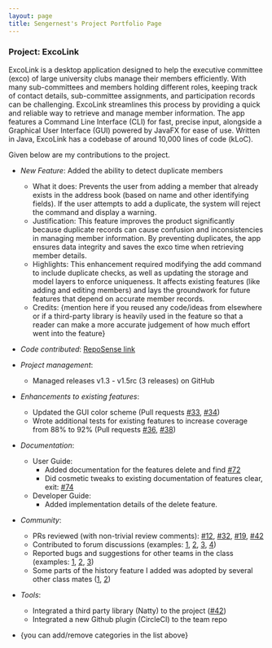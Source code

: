 ```yaml
---
layout: page
title: Sengernest's Project Portfolio Page
---
```


### Project: ExcoLink

ExcoLink is a desktop application designed to help the executive committee (exco) of large university clubs manage their members efficiently. With many sub-committees and members holding different roles, keeping track of contact details, sub-committee assignments, and participation records can be challenging. ExcoLink streamlines this process by providing a quick and reliable way to retrieve and manage member information.
The app features a Command Line Interface (CLI) for fast, precise input, alongside a Graphical User Interface (GUI) powered by JavaFX for ease of use. Written in Java, ExcoLink has a codebase of around 10,000 lines of code (kLoC).

Given below are my contributions to the project.

* *New Feature*: Added the ability to detect duplicate members
    * What it does: Prevents the user from adding a member that already exists in the address book (based on name and other identifying fields). If the user attempts to add a duplicate, the system will reject the command and display a warning.
    * Justification: This feature improves the product significantly because duplicate records can cause confusion and inconsistencies in managing member information. By preventing duplicates, the app ensures data integrity and saves the exco time when retrieving member details.
    * Highlights: This enhancement required modifying the add command to include duplicate checks, as well as updating the storage and model layers to enforce uniqueness. It affects existing features (like adding and editing members) and lays the groundwork for future features that depend on accurate member records.
    * Credits: {mention here if you reused any code/ideas from elsewhere or if a third-party library is heavily used in the feature so that a reader can make a more accurate judgement of how much effort went into the feature}

* *Code contributed*: [RepoSense link]()

* *Project management*:
    * Managed releases v1.3 - v1.5rc (3 releases) on GitHub

* *Enhancements to existing features*:
    * Updated the GUI color scheme (Pull requests [\#33](), [\#34]())
    * Wrote additional tests for existing features to increase coverage from 88% to 92% (Pull requests [\#36](), [\#38]())

* *Documentation*:
    * User Guide:
        * Added documentation for the features delete and find [\#72]()
        * Did cosmetic tweaks to existing documentation of features clear, exit: [\#74]()
    * Developer Guide:
        * Added implementation details of the delete feature.

* *Community*:
    * PRs reviewed (with non-trivial review comments): [\#12](), [\#32](), [\#19](), [\#42]()
    * Contributed to forum discussions (examples: [1](), [2](), [3](), [4]())
    * Reported bugs and suggestions for other teams in the class (examples: [1](), [2](), [3]())
    * Some parts of the history feature I added was adopted by several other class mates ([1](), [2]())

* *Tools*:
    * Integrated a third party library (Natty) to the project ([\#42]())
    * Integrated a new Github plugin (CircleCI) to the team repo

* {you can add/remove categories in the list above}